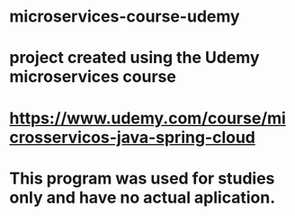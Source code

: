 # microservices-course-udemy

# project created using the Udemy microservices course

# https://www.udemy.com/course/microsservicos-java-spring-cloud

# This program was used for studies only and have no actual aplication.